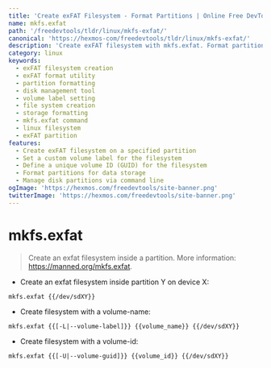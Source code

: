 ```yaml
---
title: 'Create exFAT Filesystem - Format Partitions | Online Free DevTools by Hexmos'
name: mkfs.exfat
path: '/freedevtools/tldr/linux/mkfs-exfat/'
canonical: 'https://hexmos-com/freedevtools/tldr/linux/mkfs-exfat/'
description: 'Create exFAT filesystem with mkfs.exfat. Format partitions and set volume labels for optimal data storage and compatibility. Free online tool, no registration required.'
category: linux
keywords:
  - exFAT filesystem creation
  - exFAT format utility
  - partition formatting
  - disk management tool
  - volume label setting
  - file system creation
  - storage formatting
  - mkfs.exfat command
  - linux filesystem
  - exFAT partition
features:
  - Create exFAT filesystem on a specified partition
  - Set a custom volume label for the filesystem
  - Define a unique volume ID (GUID) for the filesystem
  - Format partitions for data storage
  - Manage disk partitions via command line
ogImage: 'https://hexmos.com/freedevtools/site-banner.png'
twitterImage: 'https://hexmos.com/freedevtools/site-banner.png'
---
```


# mkfs.exfat

> Create an exfat filesystem inside a partition.
> More information: <https://manned.org/mkfs.exfat>.

- Create an exfat filesystem inside partition Y on device X:

`mkfs.exfat {{/dev/sdXY}}`

- Create filesystem with a volume-name:

`mkfs.exfat {{[-L|--volume-label]}} {{volume_name}} {{/dev/sdXY}}`

- Create filesystem with a volume-id:

`mkfs.exfat {{[-U|--volume-guid]}} {{volume_id}} {{/dev/sdXY}}`
